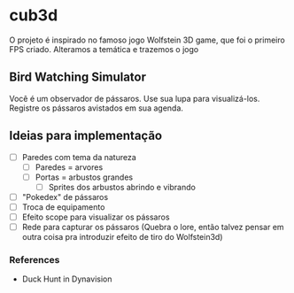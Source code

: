 # cub3d
O projeto é inspirado no famoso jogo Wolfstein 3D game, que foi o primeiro FPS criado. Alteramos a temática e trazemos o jogo

## Bird Watching Simulator
Você é um observador de pássaros.
Use sua lupa para visualizá-los.
Registre os pássaros avistados em sua agenda.

## Ideias para implementação
- [ ] Paredes com tema da natureza
	- [ ] Paredes = arvores
	- [ ] Portas = arbustos grandes
		- [ ] Sprites dos arbustos abrindo e vibrando
- [ ] "Pokedex" de pássaros
- [ ] Troca de equipamento
- [ ] Efeito scope para visualizar os pássaros
- [ ] Rede para capturar os pássaros (Quebra o lore, então talvez pensar em outra coisa pra introduzir efeito de tiro do Wolfstein3d)

### References
- Duck Hunt in Dynavision
